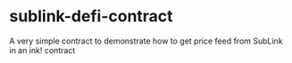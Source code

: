 # sublink-defi-contract
A very simple contract to demonstrate how to get price feed from SubLink in an ink! contract
